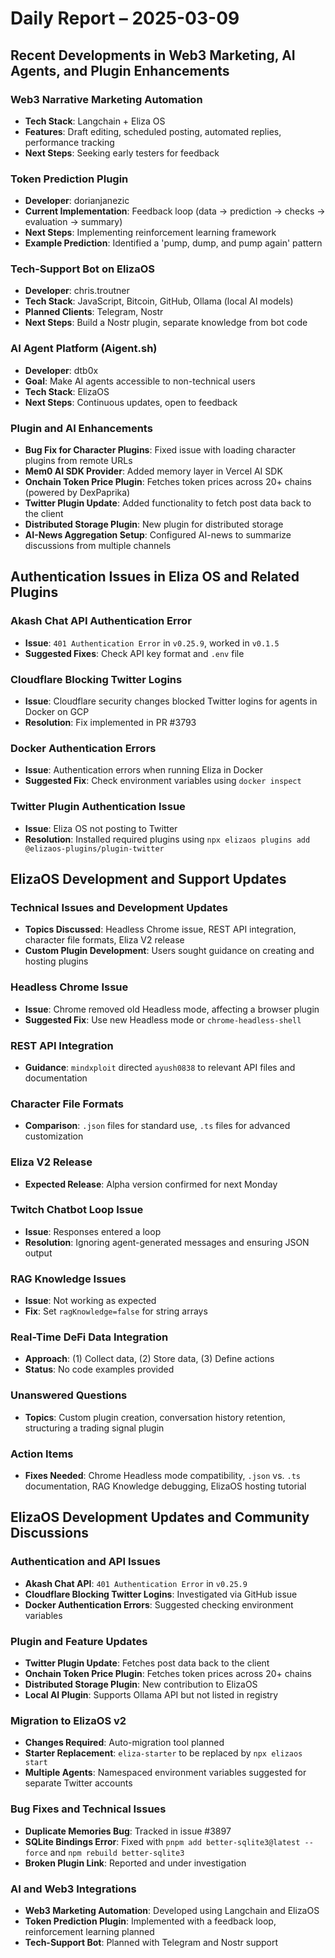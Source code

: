 # Daily Report – 2025-03-09

## Recent Developments in Web3 Marketing, AI Agents, and Plugin Enhancements

### Web3 Narrative Marketing Automation
- **Tech Stack**: Langchain + Eliza OS  
- **Features**: Draft editing, scheduled posting, automated replies, performance tracking  
- **Next Steps**: Seeking early testers for feedback  

### Token Prediction Plugin
- **Developer**: dorianjanezic  
- **Current Implementation**: Feedback loop (data → prediction → checks → evaluation → summary)  
- **Next Steps**: Implementing reinforcement learning framework  
- **Example Prediction**: Identified a 'pump, dump, and pump again' pattern  

### Tech-Support Bot on ElizaOS
- **Developer**: chris.troutner  
- **Tech Stack**: JavaScript, Bitcoin, GitHub, Ollama (local AI models)  
- **Planned Clients**: Telegram, Nostr  
- **Next Steps**: Build a Nostr plugin, separate knowledge from bot code  

### AI Agent Platform (Aigent.sh)
- **Developer**: dtb0x  
- **Goal**: Make AI agents accessible to non-technical users  
- **Tech Stack**: ElizaOS  
- **Next Steps**: Continuous updates, open to feedback  

### Plugin and AI Enhancements
- **Bug Fix for Character Plugins**: Fixed issue with loading character plugins from remote URLs  
- **Mem0 AI SDK Provider**: Added memory layer in Vercel AI SDK  
- **Onchain Token Price Plugin**: Fetches token prices across 20+ chains (powered by DexPaprika)  
- **Twitter Plugin Update**: Added functionality to fetch post data back to the client  
- **Distributed Storage Plugin**: New plugin for distributed storage  
- **AI-News Aggregation Setup**: Configured AI-news to summarize discussions from multiple channels  

## Authentication Issues in Eliza OS and Related Plugins

### Akash Chat API Authentication Error
- **Issue**: `401 Authentication Error` in `v0.25.9`, worked in `v0.1.5`  
- **Suggested Fixes**: Check API key format and `.env` file  

### Cloudflare Blocking Twitter Logins
- **Issue**: Cloudflare security changes blocked Twitter logins for agents in Docker on GCP  
- **Resolution**: Fix implemented in PR #3793  

### Docker Authentication Errors
- **Issue**: Authentication errors when running Eliza in Docker  
- **Suggested Fix**: Check environment variables using `docker inspect`  

### Twitter Plugin Authentication Issue
- **Issue**: Eliza OS not posting to Twitter  
- **Resolution**: Installed required plugins using `npx elizaos plugins add @elizaos-plugins/plugin-twitter`  

## ElizaOS Development and Support Updates

### Technical Issues and Development Updates
- **Topics Discussed**: Headless Chrome issue, REST API integration, character file formats, Eliza V2 release  
- **Custom Plugin Development**: Users sought guidance on creating and hosting plugins  

### Headless Chrome Issue
- **Issue**: Chrome removed old Headless mode, affecting a browser plugin  
- **Suggested Fix**: Use new Headless mode or `chrome-headless-shell`  

### REST API Integration
- **Guidance**: `mindxploit` directed `ayush0838` to relevant API files and documentation  

### Character File Formats
- **Comparison**: `.json` files for standard use, `.ts` files for advanced customization  

### Eliza V2 Release
- **Expected Release**: Alpha version confirmed for next Monday  

### Twitch Chatbot Loop Issue
- **Issue**: Responses entered a loop  
- **Resolution**: Ignoring agent-generated messages and ensuring JSON output  

### RAG Knowledge Issues
- **Issue**: Not working as expected  
- **Fix**: Set `ragKnowledge=false` for string arrays  

### Real-Time DeFi Data Integration
- **Approach**: (1) Collect data, (2) Store data, (3) Define actions  
- **Status**: No code examples provided  

### Unanswered Questions
- **Topics**: Custom plugin creation, conversation history retention, structuring a trading signal plugin  

### Action Items
- **Fixes Needed**: Chrome Headless mode compatibility, `.json` vs. `.ts` documentation, RAG Knowledge debugging, ElizaOS hosting tutorial  

## ElizaOS Development Updates and Community Discussions

### Authentication and API Issues
- **Akash Chat API**: `401 Authentication Error` in `v0.25.9`  
- **Cloudflare Blocking Twitter Logins**: Investigated via GitHub issue  
- **Docker Authentication Errors**: Suggested checking environment variables  

### Plugin and Feature Updates
- **Twitter Plugin Update**: Fetches post data back to the client  
- **Onchain Token Price Plugin**: Fetches token prices across 20+ chains  
- **Distributed Storage Plugin**: New contribution to ElizaOS  
- **Local AI Plugin**: Supports Ollama API but not listed in registry  

### Migration to ElizaOS v2
- **Changes Required**: Auto-migration tool planned  
- **Starter Replacement**: `eliza-starter` to be replaced by `npx elizaos start`  
- **Multiple Agents**: Namespaced environment variables suggested for separate Twitter accounts  

### Bug Fixes and Technical Issues
- **Duplicate Memories Bug**: Tracked in issue #3897  
- **SQLite Bindings Error**: Fixed with `pnpm add better-sqlite3@latest --force` and `npm rebuild better-sqlite3`  
- **Broken Plugin Link**: Reported and under investigation  

### AI and Web3 Integrations
- **Web3 Marketing Automation**: Developed using Langchain and ElizaOS  
- **Token Prediction Plugin**: Implemented with a feedback loop, reinforcement learning planned  
- **Tech-Support Bot**: Planned with Telegram and Nostr support  
